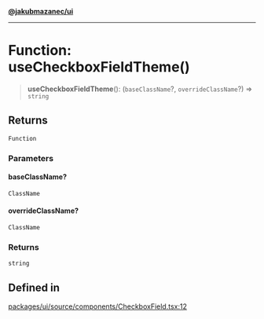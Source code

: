 [**@jakubmazanec/ui**](../README.md)

---

# Function: useCheckboxFieldTheme()

> **useCheckboxFieldTheme**(): (`baseClassName`?, `overrideClassName`?) => `string`

## Returns

`Function`

### Parameters

#### baseClassName?

`ClassName`

#### overrideClassName?

`ClassName`

### Returns

`string`

## Defined in

[packages/ui/source/components/CheckboxField.tsx:12](https://github.com/jakubmazanec/tools/blob/a9765e3de8390a6e57bec51efaeb411fbd7881ab/packages/ui/source/components/CheckboxField.tsx#L12)
